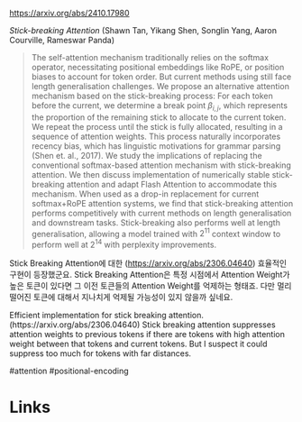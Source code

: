 https://arxiv.org/abs/2410.17980

*Stick-breaking Attention* (Shawn Tan, Yikang Shen, Songlin Yang, Aaron Courville, Rameswar Panda)

> The self-attention mechanism traditionally relies on the softmax operator, necessitating positional embeddings like RoPE, or position biases to account for token order. But current methods using still face length generalisation challenges. We propose an alternative attention mechanism based on the stick-breaking process: For each token before the current, we determine a break point $\beta_{i,j}$, which represents the proportion of the remaining stick to allocate to the current token. We repeat the process until the stick is fully allocated, resulting in a sequence of attention weights. This process naturally incorporates recency bias, which has linguistic motivations for grammar parsing (Shen et. al., 2017). We study the implications of replacing the conventional softmax-based attention mechanism with stick-breaking attention. We then discuss implementation of numerically stable stick-breaking attention and adapt Flash Attention to accommodate this mechanism. When used as a drop-in replacement for current softmax+RoPE attention systems, we find that stick-breaking attention performs competitively with current methods on length generalisation and downstream tasks. Stick-breaking also performs well at length generalisation, allowing a model trained with $2^{11}$ context window to perform well at $2^{14}$ with perplexity improvements.

Stick Breaking Attention에 대한 (https://arxiv.org/abs/2306.04640) 효율적인 구현이 등장했군요. Stick Breaking Attention은 특정 시점에서 Attention Weight가 높은 토큰이 있다면 그 이전 토큰들의 Attention Weight를 억제하는 형태죠. 다만 멀리 떨어진 토큰에 대해서 지나치게 억제될 가능성이 있지 않을까 싶네요.

<english>
Efficient implementation for stick breaking attention. (https://arxiv.org/abs/2306.04640) Stick breaking attention suppresses attention weights to previous tokens if there are tokens with high attention weight between that tokens and current tokens. But I suspect it could suppress too much for tokens with far distances.
</english>

#attention #positional-encoding

# Links


